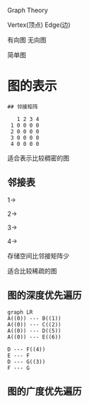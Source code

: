 Graph Theory

Vertex(顶点)
Edge(边)

有向图
无向图


简单图

# 图的表示

	## 邻接矩阵

```graph
   1 2 3 4 
 1 0 0 0 0
 2 0 0 0 0
 3 0 0 0 0
 4 0 0 0 0
```

适合表示比较稠密的图



## 邻接表



1->

2->

3->

4->

存储空间比邻接矩阵少

适合比较稀疏的图



## 图的深度优先遍历

```mermaid
graph LR
A((0)) --- B((1))
A((0)) --- C((2))
A((0)) --- D((5))
A((0)) --- E((6))

D --- F((4))
E --- F
D --- G((3))
F --- G

```



## 图的广度优先遍历

